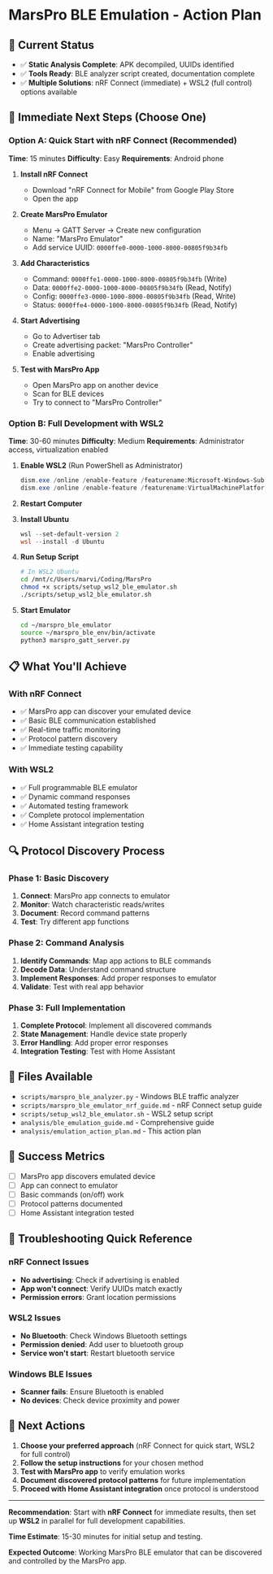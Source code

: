 # MarsPro BLE Emulation - Action Plan

## 🎯 Current Status
- ✅ **Static Analysis Complete**: APK decompiled, UUIDs identified
- ✅ **Tools Ready**: BLE analyzer script created, documentation complete
- ✅ **Multiple Solutions**: nRF Connect (immediate) + WSL2 (full control) options available

## 🚀 Immediate Next Steps (Choose One)

### **Option A: Quick Start with nRF Connect (Recommended)**
**Time**: 15 minutes
**Difficulty**: Easy
**Requirements**: Android phone

1. **Install nRF Connect**
   - Download "nRF Connect for Mobile" from Google Play Store
   - Open the app

2. **Create MarsPro Emulator**
   - Menu → GATT Server → Create new configuration
   - Name: "MarsPro Emulator"
   - Add service UUID: `0000ffe0-0000-1000-8000-00805f9b34fb`

3. **Add Characteristics**
   - Command: `0000ffe1-0000-1000-8000-00805f9b34fb` (Write)
   - Data: `0000ffe2-0000-1000-8000-00805f9b34fb` (Read, Notify)
   - Config: `0000ffe3-0000-1000-8000-00805f9b34fb` (Read, Write)
   - Status: `0000ffe4-0000-1000-8000-00805f9b34fb` (Read, Notify)

4. **Start Advertising**
   - Go to Advertiser tab
   - Create advertising packet: "MarsPro Controller"
   - Enable advertising

5. **Test with MarsPro App**
   - Open MarsPro app on another device
   - Scan for BLE devices
   - Try to connect to "MarsPro Controller"

### **Option B: Full Development with WSL2**
**Time**: 30-60 minutes
**Difficulty**: Medium
**Requirements**: Administrator access, virtualization enabled

1. **Enable WSL2** (Run PowerShell as Administrator)
   ```powershell
   dism.exe /online /enable-feature /featurename:Microsoft-Windows-Subsystem-Linux /all /norestart
   dism.exe /online /enable-feature /featurename:VirtualMachinePlatform /all /norestart
   ```

2. **Restart Computer**

3. **Install Ubuntu**
   ```powershell
   wsl --set-default-version 2
   wsl --install -d Ubuntu
   ```

4. **Run Setup Script**
   ```bash
   # In WSL2 Ubuntu
   cd /mnt/c/Users/marvi/Coding/MarsPro
   chmod +x scripts/setup_wsl2_ble_emulator.sh
   ./scripts/setup_wsl2_ble_emulator.sh
   ```

5. **Start Emulator**
   ```bash
   cd ~/marspro_ble_emulator
   source ~/marspro_ble_env/bin/activate
   python3 marspro_gatt_server.py
   ```

## 📋 What You'll Achieve

### **With nRF Connect**
- ✅ MarsPro app can discover your emulated device
- ✅ Basic BLE communication established
- ✅ Real-time traffic monitoring
- ✅ Protocol pattern discovery
- ✅ Immediate testing capability

### **With WSL2**
- ✅ Full programmable BLE emulator
- ✅ Dynamic command responses
- ✅ Automated testing framework
- ✅ Complete protocol implementation
- ✅ Home Assistant integration testing

## 🔍 Protocol Discovery Process

### **Phase 1: Basic Discovery**
1. **Connect**: MarsPro app connects to emulator
2. **Monitor**: Watch characteristic reads/writes
3. **Document**: Record command patterns
4. **Test**: Try different app functions

### **Phase 2: Command Analysis**
1. **Identify Commands**: Map app actions to BLE commands
2. **Decode Data**: Understand command structure
3. **Implement Responses**: Add proper responses to emulator
4. **Validate**: Test with real app behavior

### **Phase 3: Full Implementation**
1. **Complete Protocol**: Implement all discovered commands
2. **State Management**: Handle device state properly
3. **Error Handling**: Add proper error responses
4. **Integration Testing**: Test with Home Assistant

## 📁 Files Available

- `scripts/marspro_ble_analyzer.py` - Windows BLE traffic analyzer
- `scripts/marspro_ble_emulator_nrf_guide.md` - nRF Connect setup guide
- `scripts/setup_wsl2_ble_emulator.sh` - WSL2 setup script
- `analysis/ble_emulation_guide.md` - Comprehensive guide
- `analysis/emulation_action_plan.md` - This action plan

## 🎯 Success Metrics

- [ ] MarsPro app discovers emulated device
- [ ] App can connect to emulator
- [ ] Basic commands (on/off) work
- [ ] Protocol patterns documented
- [ ] Home Assistant integration tested

## 🚨 Troubleshooting Quick Reference

### **nRF Connect Issues**
- **No advertising**: Check if advertising is enabled
- **App won't connect**: Verify UUIDs match exactly
- **Permission errors**: Grant location permissions

### **WSL2 Issues**
- **No Bluetooth**: Check Windows Bluetooth settings
- **Permission denied**: Add user to bluetooth group
- **Service won't start**: Restart bluetooth service

### **Windows BLE Issues**
- **Scanner fails**: Ensure Bluetooth is enabled
- **No devices**: Check device proximity and power

## 🎉 Next Actions

1. **Choose your preferred approach** (nRF Connect for quick start, WSL2 for full control)
2. **Follow the setup instructions** for your chosen method
3. **Test with MarsPro app** to verify emulation works
4. **Document discovered protocol patterns** for future implementation
5. **Proceed with Home Assistant integration** once protocol is understood

---

**Recommendation**: Start with **nRF Connect** for immediate results, then set up **WSL2** in parallel for full development capabilities.

**Time Estimate**: 15-30 minutes for initial setup and testing.

**Expected Outcome**: Working MarsPro BLE emulator that can be discovered and controlled by the MarsPro app. 